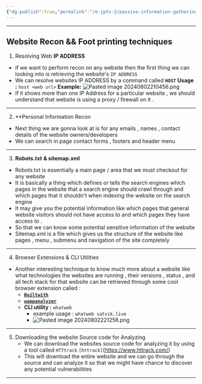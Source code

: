 ```yaml
---
{"dg-publish":true,"permalink":"/e-jptv-2/passive-information-gathering/","title":"Passive Information Gathering","tags":["ejptv2","information-gathering"]}
---
```


-----

## Website Recon && Foot printing techniques

1. Resolving Web **IP ADDRESS**
- if we want to perform recon on any website then the first thing we can looking into is retrieving the website's `IP ADDRESS`
- We can resolve websites IP ADDRESS by a command called 
  **`HOST`** 
  **Usage :**  ` host <web url> `
  **Example:** 
  ![Pasted image 20240802210456.png](/img/user/eJPTV2/Images/Pasted%20image%2020240802210456.png)
- If it shows more than one IP Address for a particular website , we should understand that website is using a proxy / firewall on it .
----
2. **Personal Information Recon
- Next thing we are gonna look at is for any emails , names , contact details of the website owners/developers
- We can search in page contact forms , footers and header menu 
------
3. **Robots.txt** **& sitemap.xml**
- Robots.txt is essentially a main page / area that we must checkout for any website 
- It is basically a thing which defines or tells the search engines which pages in the website that a search engine should crawl through and which pages that it shouldn't when indexing the website on the search engine
- It may give you the potential information like which pages that general website visitors should not have access to and which pages they have access to .
- So that we can know some potential sensitive information of the website 
- Sitemap.xml is a file which gives us the structure of the website like pages , menu , submenu and navigation of the site completely
-----
4. Browser Extensions & CLI Utilities
- Another interesting technique to know much more about a website like what technologies the websites are running , their versions , status , and all tech stack for that website can be retrieved through some cool browser extension called :
  - **[`Builtwith`](https://chromewebstore.google.com/detail/builtwith-technology-prof/dapjbgnjinbpoindlpdmhochffioedbn)** 
  - **[`wappanalyzer`](https://chromewebstore.google.com/detail/wappalyzer-technology-pro/gppongmhjkpfnbhagpmjfkannfbllamg)**
  - **CLI utility :** `whatweb`
    - example usage : `whatweb satvik.live`
    - ![Pasted image 20240802221256.png](/img/user/eJPTV2/Images/Pasted%20image%2020240802221256.png)
---------
5. Downloading the website Source code for Analyzing 
   - We can download the websites source code for analyzing it by using a tool called `HTTtrack`
     `[httrack]`(https://www.httrack.com/)
   - This will download the entire website and we can go through the source and can analyze it so that we might have chance to discover any potential vulnerabilities 
------------
